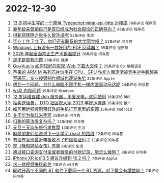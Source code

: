# 2022-12-30

1. [13 岁初中生写的一个简单 Typescript mirai-api-http 对接库](https://www.v2ex.com/t/905504) `79条评论` `程序员`
1. [靠年龄来营销自己是否已经成为社会舆论的正确导向？](https://www.v2ex.com/t/905496) `66条评论` `程序员`
1. [得新冠转阴之后多久能洗澡呢](https://www.v2ex.com/t/905547) `53条评论` `生活`
1. [毕业工作 7 年了，你们还有联系的大学同学吗？](https://www.v2ex.com/t/905528) `51条评论` `问与答`
1. [Windows 上有没有一款好用的 PDF 阅读器？](https://www.v2ex.com/t/905548) `35条评论` `程序员`
1. [2026 年起全面禁止生产水银温度计](https://www.v2ex.com/t/905529) `28条评论` `问与答`
1. [是不是胃有问题](https://www.v2ex.com/t/905523) `28条评论` `健康`
1. [Go+Vue.js 如何较好的实现 Web 下载大文件？](https://www.v2ex.com/t/905515) `25条评论` `Go 编程语言`
1. [苹果的 ARM M 系列芯片似乎在 CPU、GPU 性能方面逐渐被竞争对手超越甚至碾压，专业视频制作领域也逐渐失势](https://www.v2ex.com/t/905506) `25条评论` `Apple`
1. [想到一个问题，为什么电脑不跟手机一样内置震动马达呢](https://www.v2ex.com/t/905511) `24条评论` `问与答`
1. [wsl2 内存问题](https://www.v2ex.com/t/905524) `19条评论` `Windows`
1. [12 岁运维自建 doh 服务器，用爱发电，欢迎使用](https://www.v2ex.com/t/905545) `16条评论` `DNS`
1. [抽奖送话费， DTO 社区祝大家 2023 年好运连连](https://www.v2ex.com/t/905509) `16条评论` `推广`
1. [如何用远程控制带红外的手机打开家里的空调](https://www.v2ex.com/t/905513) `15条评论` `Android`
1. [关于华为和红米手环](https://www.v2ex.com/t/905508) `15条评论` `问与答`
1. [扣税的算法很复杂吗？](https://www.v2ex.com/t/905539) `13条评论` `问与答`
1. [元旦三天汕头旅行求推荐](https://www.v2ex.com/t/905497) `13条评论` `生活`
1. [麻烦朋友们给说说下一步学习 react 的路线](https://www.v2ex.com/t/905503) `12条评论` `问与答`
1. [有没有发现最近电报收不了短信验证码了](https://www.v2ex.com/t/905531) `11条评论` `问与答`
1. [观《我和锅贴女孩》有感](https://www.v2ex.com/t/905520) `8条评论` `生活`
1. [通过接口查询支付宝或者微信的付款记录，能怎么做到？](https://www.v2ex.com/t/905501) `8条评论` `问与答`
1. [iPhone XR ios13.5 建议升级到 16.2 吗？](https://www.v2ex.com/t/905541) `7条评论` `Apple`
1. [求一款视频拼接软件](https://www.v2ex.com/t/905537) `7条评论` `问与答`
1. [同时开两个不同的 BT 软件下载同一个 BT 资源，对下载会有增益嘛？](https://www.v2ex.com/t/905526) `7条评论` `问与答`
